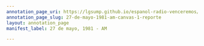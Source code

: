 ```yaml
---
annotation_page_uri: https://lgsump.github.io/espanol-radio-venceremos/annotations/27-de-mayo-1981-am-canvas-1-reporte.json
annotation_page_slug: 27-de-mayo-1981-am-canvas-1-reporte
layout: annotation_page
manifest_label: 27 de mayo, 1981 - AM

---
```

